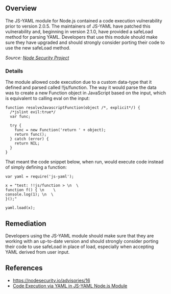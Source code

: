 ## Overview
The JS-YAML module for Node.js contained a code execution vulnerability prior to version 2.0.5. The maintainers of JS-YAML have patched this vulnerability and, beginning in version 2.1.0, have provided a safeLoad method for parsing YAML. Developers that use this module should make sure they have upgraded and should strongly consider porting their code to use the new safeLoad method.

_Source: [Node Security Project](https://nodesecurity.io/advisories/16)_

### Details
The module allowed code execution due to a custom data-type that it defined and parsed called !!js/function. The way it would parse the data was to create a new Function object in JavaScript based on the input, which is equivalent to calling eval on the input:

```
function resolveJavascriptFunction(object /*, explicit*/) {
  /*jslint evil:true*/
  var func;

  try {
    func = new Function('return ' + object);
    return func();
  } catch (error) {
    return NIL;
  }
}
```
That meant the code snippet below, when run, would execute code instead of simply defining a function:

```
var yaml = require('js-yaml');

x = "test: !!js/function > \n  \
function f() { \n    \
console.log(1); \n  \
}();"

yaml.load(x);
```

## Remediation
Developers using the JS-YAML module should make sure that they are working with an up-to-date version and should strongly consider porting their code to use safeLoad in place of load, especially when accepting YAML derived from user input.

## References
- https://nodesecurity.io/advisories/16
- [Code Execution via YAML in JS-YAML Node.js Module](https://nealpoole.com/blog/2013/06/code-execution-via-yaml-in-js-yaml-nodejs-module/)
